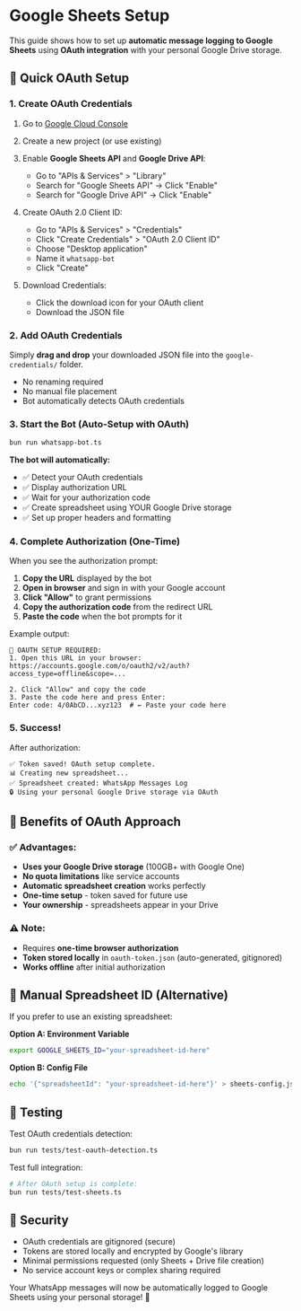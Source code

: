 # Google Sheets Setup

This guide shows how to set up **automatic message logging to Google Sheets** using **OAuth integration** with your personal Google Drive storage.

## 🚀 Quick OAuth Setup

### 1. Create OAuth Credentials
1. Go to [Google Cloud Console](https://console.cloud.google.com/)
2. Create a new project (or use existing)
3. Enable **Google Sheets API** and **Google Drive API**:
   - Go to "APIs & Services" > "Library"
   - Search for "Google Sheets API" → Click "Enable"
   - Search for "Google Drive API" → Click "Enable"

4. Create OAuth 2.0 Client ID:
   - Go to "APIs & Services" > "Credentials"
   - Click "Create Credentials" > "OAuth 2.0 Client ID"
   - Choose "Desktop application"
   - Name it `whatsapp-bot`
   - Click "Create"

5. Download Credentials:
   - Click the download icon for your OAuth client
   - Download the JSON file

### 2. Add OAuth Credentials
Simply **drag and drop** your downloaded JSON file into the `google-credentials/` folder.
- No renaming required
- No manual file placement
- Bot automatically detects OAuth credentials

### 3. Start the Bot (Auto-Setup with OAuth)
```bash
bun run whatsapp-bot.ts
```

**The bot will automatically:**
- ✅ Detect your OAuth credentials
- ✅ Display authorization URL
- ✅ Wait for your authorization code
- ✅ Create spreadsheet using YOUR Google Drive storage
- ✅ Set up proper headers and formatting

### 4. Complete Authorization (One-Time)
When you see the authorization prompt:

1. **Copy the URL** displayed by the bot
2. **Open in browser** and sign in with your Google account
3. **Click "Allow"** to grant permissions
4. **Copy the authorization code** from the redirect URL
5. **Paste the code** when the bot prompts for it

Example output:
```
🔐 OAUTH SETUP REQUIRED:
1. Open this URL in your browser:
https://accounts.google.com/o/oauth2/v2/auth?access_type=offline&scope=...

2. Click "Allow" and copy the code
3. Paste the code here and press Enter:
Enter code: 4/0AbCD...xyz123  # ← Paste your code here
```

### 5. Success!
After authorization:
```
✅ Token saved! OAuth setup complete.
📊 Creating new spreadsheet...
✅ Spreadsheet created: WhatsApp Messages Log
🔒 Using your personal Google Drive storage via OAuth
```

## 🎯 Benefits of OAuth Approach

### ✅ **Advantages:**
- **Uses your Google Drive storage** (100GB+ with Google One)
- **No quota limitations** like service accounts
- **Automatic spreadsheet creation** works perfectly
- **One-time setup** - token saved for future use
- **Your ownership** - spreadsheets appear in your Drive

### ⚠️ **Note:**
- Requires **one-time browser authorization**
- **Token stored locally** in `oauth-token.json` (auto-generated, gitignored)
- **Works offline** after initial authorization

## 🔧 Manual Spreadsheet ID (Alternative)

If you prefer to use an existing spreadsheet:

**Option A: Environment Variable**
```bash
export GOOGLE_SHEETS_ID="your-spreadsheet-id-here"
```

**Option B: Config File**
```bash
echo '{"spreadsheetId": "your-spreadsheet-id-here"}' > sheets-config.json
```

## 🧪 Testing

Test OAuth credentials detection:
```bash
bun run tests/test-oauth-detection.ts
```

Test full integration:
```bash
# After OAuth setup is complete:
bun run tests/test-sheets.ts
```

## 🔐 Security

- OAuth credentials are gitignored (secure)
- Tokens are stored locally and encrypted by Google's library
- Minimal permissions requested (only Sheets + Drive file creation)
- No service account keys or complex sharing required

Your WhatsApp messages will now be automatically logged to Google Sheets using your personal storage! 🎉